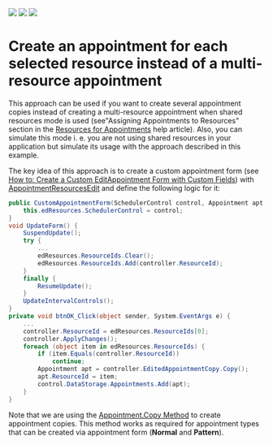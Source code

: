 <!-- default badges list -->
![](https://img.shields.io/endpoint?url=https://codecentral.devexpress.com/api/v1/VersionRange/128633538/18.1.3%2B)
[![](https://img.shields.io/badge/Open_in_DevExpress_Support_Center-FF7200?style=flat-square&logo=DevExpress&logoColor=white)](https://supportcenter.devexpress.com/ticket/details/E3362)
[![](https://img.shields.io/badge/📖_How_to_use_DevExpress_Examples-e9f6fc?style=flat-square)](https://docs.devexpress.com/GeneralInformation/403183)
<!-- default badges end -->
# Create an appointment for each selected resource instead of a multi-resource appointment


<p>This approach can be used if you want to create several appointment copies instead of creating a multi-resource appointment when shared resources mode is used (see"Assigning Appointments to Resources" section in the <a href="http://documentation.devexpress.com/#WindowsForms/CustomDocument1756"><u>Resources for Appointments</u></a> help article). Also, you can simulate this mode i. e. you are not using shared resources in your application but simulate its usage with the approach described in this example.</p><p>The key idea of this approach is to create a custom appointment form (see <a href="http://documentation.devexpress.com/#WindowsForms/CustomDocument2288"><u>How to: Create a Custom EditAppointment Form with Custom Fields</u></a>) with <a href="http://documentation.devexpress.com/#WindowsForms/clsDevExpressXtraSchedulerUIAppointmentResourcesEdittopic"><u>AppointmentResourcesEdit</u></a> and define the following logic for it:</p>

```cs
public CustomAppointmentForm(SchedulerControl control, Appointment apt, bool openRecurrenceForm) {
    this.edResources.SchedulerControl = control;
}
void UpdateForm() {
    SuspendUpdate();
    try {
        ...
        edResources.ResourceIds.Clear();
        edResources.ResourceIds.Add(controller.ResourceId);
    }
    finally {
        ResumeUpdate();
    }
    UpdateIntervalControls();
}
private void btnOK_Click(object sender, System.EventArgs e) {
    ...
    controller.ResourceId = edResources.ResourceIds[0];
    controller.ApplyChanges();
    foreach (object item in edResources.ResourceIds) {
        if (item.Equals(controller.ResourceId))
            continue;
        Appointment apt = controller.EditedAppointmentCopy.Copy();
        apt.ResourceId = item;
        control.DataStorage.Appointments.Add(apt);
    }
}
```

<p> </p><p>Note that we are using the <a href="http://documentation.devexpress.com/#CoreLibraries/DevExpressXtraSchedulerAppointment_Copytopic"><u>Appointment.Copy Method</u></a> to create appointment copies. This method works as required for appointment types that can be created via appointment form (<strong>Normal</strong> and <strong>Pattern</strong>).</p>

<br/>


